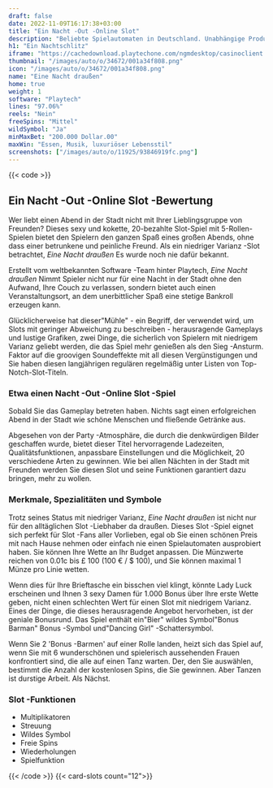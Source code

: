 ```yaml
---
draft: false
date: 2022-11-09T16:17:38+03:00
title: "Ein Nacht -Out -Online Slot"
description: "Beliebte Spielautomaten in Deutschland. Unabhängige Produktbewertungen und exklusive Anmeldeangebote. Jetzt spielen!"
h1: "Ein Nachtschlitz"
iframe: "https://cachedownload.playtechone.com/ngmdesktop/casinoclient.html?game=hb&preferedmode=offline"
thumbnail: "/images/auto/o/34672/001a34f808.png"
icon: "/images/auto/o/34672/001a34f808.png"
name: "Eine Nacht draußen"
home: true
weight: 1
software: "Playtech"
lines: "97.06%"
reels: "Nein"
freeSpins: "Mittel"
wildSymbol: "Ja"
minMaxBet: "200.000 Dollar.00"
maxWin: "Essen, Musik, luxuriöser Lebensstil"
screenshots: ["/images/auto/o/11925/93846919fc.png"]
---
```


{{< code >}}<h2>Ein Nacht -Out -Online Slot -Bewertung</h2><p>Wer liebt einen Abend in der Stadt nicht mit Ihrer Lieblingsgruppe von Freunden? Dieses sexy und kokette, 20-bezahlte Slot-Spiel mit 5-Rollen-Spielen bietet den Spielern den ganzen Spaß eines großen Abends, ohne dass einer betrunkene und peinliche Freund. Als ein niedriger Varianz -Slot betrachtet, <em>Eine Nacht draußen</em> Es wurde noch nie dafür bekannt.</p><p>Erstellt vom weltbekannten Software -Team hinter Playtech, <em>Eine Nacht draußen</em> Nimmt Spieler nicht nur für eine Nacht in der Stadt ohne den Aufwand, Ihre Couch zu verlassen, sondern bietet auch einen Veranstaltungsort, an dem unerbittlicher Spaß eine stetige Bankroll erzeugen kann.</p><p>Glücklicherweise hat dieser"Mühle" - ein Begriff, der verwendet wird, um Slots mit geringer Abweichung zu beschreiben - herausragende Gameplays und lustige Grafiken, zwei Dinge, die sicherlich von Spielern mit niedrigem Varianz geliebt werden, die das Spiel mehr genießen als den Sieg -Ansturm. Faktor auf die groovigen Soundeffekte mit all diesen Vergünstigungen und Sie haben diesen langjährigen regulären regelmäßig unter Listen von Top-Notch-Slot-Titeln.</p><h3>Etwa einen Nacht -Out -Online Slot -Spiel</h3><p>Sobald Sie das Gameplay betreten haben. Nichts sagt einen erfolgreichen Abend in der Stadt wie schöne Menschen und fließende Getränke aus.</p><p>Abgesehen von der Party -Atmosphäre, die durch die denkwürdigen Bilder geschaffen wurde, bietet dieser Titel hervorragende Ladezeiten, Qualitätsfunktionen, anpassbare Einstellungen und die Möglichkeit, 20 verschiedene Arten zu gewinnen. Wie bei allen Nächten in der Stadt mit Freunden werden Sie diesen Slot und seine Funktionen garantiert dazu bringen, mehr zu wollen.</p><h3>Merkmale, Spezialitäten und Symbole</h3><p>Trotz seines Status mit niedriger Varianz, <em>Eine Nacht draußen</em> ist nicht nur für den alltäglichen Slot -Liebhaber da draußen. Dieses Slot -Spiel eignet sich perfekt für Slot -Fans aller Vorlieben, egal ob Sie einen schönen Preis mit nach Hause nehmen oder einfach nie einen Spielautomaten ausprobiert haben. Sie können Ihre Wette an Ihr Budget anpassen. Die Münzwerte reichen von 0.01c bis £ 100 (100 € / $ 100), und Sie können maximal 1 Münze pro Linie wetten.</p><p>Wenn dies für Ihre Brieftasche ein bisschen viel klingt, könnte Lady Luck erscheinen und Ihnen 3 sexy Damen für 1.000 Bonus über Ihre erste Wette geben, nicht einen schlechten Wert für einen Slot mit niedrigem Varianz. Eines der Dinge, die dieses herausragende Angebot hervorheben, ist der geniale Bonusrund. Das Spiel enthält ein"Bier" wildes Symbol"Bonus Barman" Bonus -Symbol und"Dancing Girl" -Schattersymbol.</p><p>Wenn Sie 2 'Bonus -Barmen' auf einer Rolle landen, heizt sich das Spiel auf, wenn Sie mit 6 wunderschönen und spielerisch aussehenden Frauen konfrontiert sind, die alle auf einen Tanz warten. Der, den Sie auswählen, bestimmt die Anzahl der kostenlosen Spins, die Sie gewinnen. Aber Tanzen ist durstige Arbeit. Als Nächst.</p><h3>
Slot -Funktionen</h3><ul>
<li></span>
Multiplikatoren</li>
<li></span>
Streuung</li>
<li></span>
Wildes Symbol</li>
<li></span>
Freie Spins</li>
<li></span>
Wiederholungen</li>
<li></span>
Spielfunktion</li></ul>{{< /code >}}
{{< card-slots count="12">}}